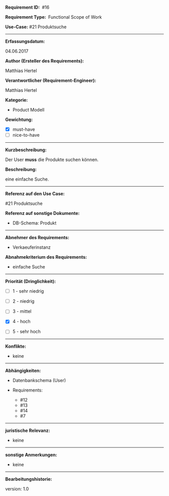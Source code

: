 **Requirement ID: ** #16

**Requirement Type: ** Functional Scope of Work

**Use-Case:** #21 Produktsuche

---
**Erfassungsdatum:**

04.06.2017

**Author (Ersteller des Requirements):**

Matthias Hertel

**Verantwortlicher (Requirement-Engineer):**

Matthias Hertel

**Kategorie:**

- Product Modell

**Gewichtung:**

- [x] must-have
- [ ] nice-to-have

---
**Kurzbeschreibung:**

Der User **muss** die Produkte suchen können.

**Beschreibung:**

eine einfache Suche.

---
**Referenz auf den Use Case:**

#21 Produktsuche

**Referenz auf sonstige Dokumente:**

- DB-Schema: Produkt

---
**Abnehmer des Requirements:**

- Verkaeuferinstanz


**Abnahmekriterium des Requirements:**

- einfache Suche


---
**Priorität (Dringlichkeit):**


 - [ ] 1 - sehr niedrig
 - [ ] 2 - niedrig
 - [ ] 3 - mittel
 - [x] 4 - hoch
 - [ ] 5 - sehr hoch


---
**Konflikte:**
- keine

---
**Abhängigkeiten:**

- Datenbankschema (User)


- Requirements:
  - #12
  - #13
  - #14
  - #7



---
**juristische Relevanz:**

- keine


---
**sonstige Anmerkungen:**

- keine



---
**Bearbeitungshistorie:**

version: 1.0
